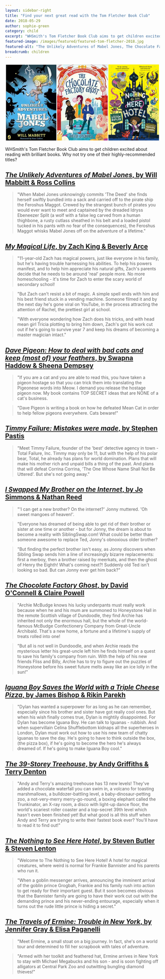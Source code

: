 ```yaml
---
layout: sidebar-right
title: "Find your next great read with the Tom Fletcher Book Club"
date: 2018-05-29
author: sophie-green
category: child
excerpt: "WHSmith's Tom Fletcher Book Club aims to get children excited about reading with brilliant books. Why not try one of their highly-recommended titles?"
featured-image: /images/featured/featured-tom-fletcher-2018.jpg
featured-alt: "The Unlikely Adventures of Mabel Jones, The Chocolate Factory Ghost, The Nothing to See Here Hotel"
breadcrumb: children
---
```


![The Unlikely Adventures of Mabel Jones, The Chocolate Factory Ghost, The Nothing to See Here Hotel](/images/featured/featured-tom-fletcher-2018.jpg)

WHSmith's Tom Fletcher Book Club aims to get children excited about reading with brilliant books. Why not try one of their highly-recommended titles?

## [<cite>The Unlikely Adventures of Mabel Jones</cite>, by Will Mabbitt & Ross Collins](https://suffolk.spydus.co.uk/cgi-bin/spydus.exe/ENQ/OPAC/BIBENQ?BRN=1763050)

> "When Mabel Jones unknowingly commits 'The Deed' she finds herself swiftly bundled into a sack and carried off to the pirate ship the Feroshus Maggot. Crewed by the strangest bunch of pirates you would ever want to meet and captained by the dreaded Idryss Ebeneezer Split (a wolf with a false leg carved from a human thighbone, a rusty cutlass sheathed in his belt and a loaded pistol tucked in his pants with no fear of the consequences), the Feroshus Maggot whisks Mabel Jones off on the adventure of a lifetime."

## [<cite>My Magical Life</cite>, by Zach King & Beverly Arce](https://suffolk.spydus.co.uk/cgi-bin/spydus.exe/ENQ/OPAC/BIBENQ?BRN=2204471)

> "11-year-old Zach has magical powers, just like everyone in his family, but he's having trouble harnessing his abilities. To help his powers manifest, and to help him appreciate his natural gifts, Zach's parents decide that he needs to be around 'real' people more. No more homeschooling - it's time for Zach to enter the scary world of secondary school!

> "But Zach can't resist a bit of magic. A simple spell ends with him and his best friend stuck in a vending machine. Someone filmed it and by the next day he's gone viral on YouTube, in the process attracting the attention of Rachel, the prettiest girl at school.

> "With everyone wondering how Zach does his tricks, and with head mean girl Tricia plotting to bring him down, Zach's got his work cut out if he's going to survive year 7 and keep his dreams of becoming a master magician intact."

## [<cite>Dave Pigeon: How to deal with bad cats and keep (most of) your feathers</cite>, by Swapna Haddow & Sheena Dempsey](https://suffolk.spydus.co.uk/cgi-bin/spydus.exe/ENQ/OPAC/BIBENQ?BRN=1933294)

> "If you are a cat and you are able to read this, you have taken a pigeon hostage so that you can trick them into translating the Pigeonese words into Meow. I demand you release the hostage pigeon now. My book contains TOP SECRET ideas that are NONE of a cat's business.

> "Dave Pigeon is writing a book on how he defeated Mean Cat in order to help fellow pigeons everywhere. Cats beware!"

## [<cite>Timmy Failure: Mistakes were made</cite>, by Stephen Pastis](https://suffolk.spydus.co.uk/cgi-bin/spydus.exe/ENQ/OPAC/BIBENQ?BRN=1597458)

> "Meet Timmy Failure, founder of the 'best' detective agency in town - Total Failure, Inc. Timmy may only be 11, but with the help of his polar bear, Total, he already has plans for world domination. Plans that will make his mother rich and unpaid bills a thing of the past. And plans that will defeat Corrina Corrina, 'The One Whose Name Shall Not Be Uttered'. But she's not going away."

## [<cite>I Swapped My Brother on the Internet</cite>, by Jo Simmons & Nathan Reed](https://suffolk.spydus.co.uk/cgi-bin/spydus.exe/ENQ/OPAC/BIBENQ?BRN=2302077)

> "'I can get a new brother? On the internet?' Jonny muttered. 'Oh sweet mangoes of heaven!'.

> "Everyone has dreamed of being able to get rid of their brother or sister at one time or another - but for Jonny, the dream is about to become a reality with SiblingSwap.com! What could be better than someone awesome to replace Ted, Jonny's obnoxious older brother?

> "But finding the perfect brother isn't easy, as Jonny discovers when Sibling Swap sends him a line of increasingly bizarre replacements: first a merboy, then a brother raised by meerkats, and then the ghost of Henry the Eighth! What's coming next?! Suddenly old Ted isn't looking so bad. But can Jonny ever get him back?"

## [<cite>The Chocolate Factory Ghost</cite>, by David O'Connell & Claire Powell](https://suffolk.spydus.co.uk/cgi-bin/spydus.exe/ENQ/OPAC/BIBENQ?BRN=2351356)

> "Archie McBudge knows his lucky underpants must really work because when he and his mum are summoned to Honeystone Hall in the remote Scottish village of Dundoodle, they find Archie has inherited not only the enormous hall, but the whole of the world-famous McBudge Confectionery Company from Great-Uncle Archibald. That's a new home, a fortune and a lifetime's supply of treats rolled into one!

> "But all is not well in Dundoodle, and when Archie reads the mysterious letter his great-uncle left him he finds himself on a quest to save his family's company from ruin. With the help of his new friends Fliss and Billy, Archie has to try to figure out the puzzles of Honeystone before his sweet future melts away like an ice lolly in the sun!"

## [<cite>Iguana Boy Saves the World with a Triple Cheese Pizza</cite>, by James Bishop & Rikin Parekh](https://suffolk.spydus.co.uk/cgi-bin/spydus.exe/ENQ/OPAC/BIBENQ?BRN=2351372)

> "Dylan has wanted a superpower for as long as he can remember, especially since his brother and sister have got really cool ones. But when his wish finally comes true, Dylan is mightily disappointed. For Dylan has become Iguana Boy. He can talk to Iguanas - rubbish. And when supervillain Celina Shufflebottom kidnaps all the superheroes in London, Dylan must work out how to use his new team of chatty iguanas to save the day. He's going to have to think outside the box, (the pizza box), if he's going to become the hero he's always dreamed of. If he's going to make Iguana Boy cool."

## [<cite>The 39-Storey Treehouse</cite>, by Andy Griffiths & Terry Denton](https://suffolk.spydus.co.uk/cgi-bin/spydus.exe/ENQ/OPAC/BIBENQ?BRN=1791976)

> "Andy and Terry's amazing treehouse has 13 new levels! They've added a chocolate waterfall you can swim in, a volcano for toasting marshmallows, a bulldozer-battling level, a baby-dinosaur-petting zoo, a not-very-merry merry-go-round, a boxing elephant called the Trunkinator, an X-ray room, a disco with light-up dance floor, the world's scariest roller coaster and a top-secret 39th level which hasn't even been finished yet! But what good is all this stuff when Andy and Terry are trying to write their fastest book ever? You'll have to read it to find out!"

## [<cite>The Nothing to See Here Hotel</cite>, by Steven Butler & Steven Lenton](https://suffolk.spydus.co.uk/cgi-bin/spydus.exe/ENQ/OPAC/BIBENQ?BRN=2318226)

> "Welcome to The Nothing to See Here Hotel! A hotel for magical creatures, where weird is normal for Frankie Bannister and his parents who run it.

> "When a goblin messenger arrives, announcing the imminent arrival of the goblin prince Grogbah, Frankie and his family rush into action to get ready for their important guest. But it soon becomes obvious that the Bannister family are going to have their work cut out with the demanding prince and his never-ending entourage, especially when it turns out the rude little prince is hiding a secret."

## [<cite>The Travels of Ermine: Trouble in New York</cite>, by Jennifer Gray & Elisa Paganelli](https://suffolk.spydus.co.uk/cgi-bin/spydus.exe/ENQ/OPAC/BIBENQ?BRN=2302085)

> "Meet Ermine, a small stoat on a big journey. In fact, she's on a world tour and determined to fill her scrapbook with tales of adventure.

> "Armed with her toolkit and feathered hat, Ermine arrives in New York to stay with Michael Megabucks and his son - and is soon fighting off alligators at Central Park Zoo and outwitting bungling diamond thieves!"
